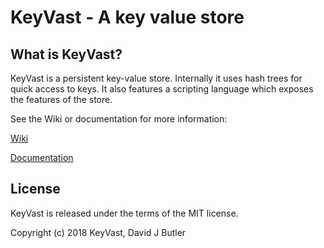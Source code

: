# KeyVast - A key value store

What is KeyVast?
----------------

KeyVast is a persistent key-value store. Internally it uses
hash trees for quick access to keys. It also features
a scripting language which exposes the features of the
store.

See the Wiki or documentation for more information:

[Wiki](https://github.com/keyvast/keyvast/wiki)

[Documentation](https://github.com/keyvast/keyvast/blob/master/Documentation/kv.txt)


License
-------

KeyVast is released under the terms of the MIT license.

Copyright (c) 2018 KeyVast, David J Butler

